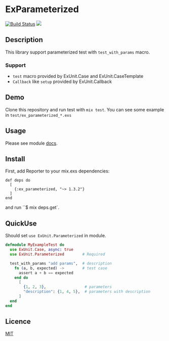 ExParameterized
===============

[![Build Status](https://travis-ci.org/KazuCocoa/ex_parameterized.svg)](https://travis-ci.org/KazuCocoa/ex_parameterized)
[![](https://img.shields.io/hexpm/v/ex_parameterized.svg?style=flat)](https://hex.pm/packages/ex_parameterized)

## Description

This library support parameterized test with `test_with_params` macro.

### Support
- `test` macro provided by ExUnit.Case and ExUnit.CaseTemplate
- `Callback` like `setup` provided by ExUnit.Callback


## Demo

Clone this repository and run test with `mix test`.
You can see some example in `test/ex_parameterized_*.exs`

## Usage

Please see module [docs](http://hexdocs.pm/ex_parameterized/extra-api-reference.html).

## Install

First, add Reporter to your mix.exs dependencies:

```
def deps do
  [
    {:ex_parameterized, "~> 1.3.2"}
  ]
end
```

and run ``$ mix deps.get`.

## QuickUse

Should set `use ExUnit.Parameterized` in module.

```elixir
defmodule MyExampleTest do
  use ExUnit.Case, async: true
  use ExUnit.Parameterized        # Required

  test_with_params "add params",  # description
    fn (a, b, expected) ->        # test case
      assert a + b == expected
    end do
      [
        {1, 2, 3},                 # parameters
        "description": {1, 4, 5},  # parameters with description
      ]
  end
end
```



## Licence

[MIT](https://github.com/KazuCocoa/ex_parameterized/blob/master/LICENSE)
